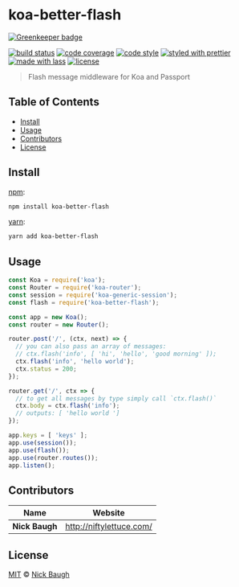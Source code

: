 # koa-better-flash

[![Greenkeeper badge](https://badges.greenkeeper.io/niftylettuce/koa-better-flash.svg)](https://greenkeeper.io/)

[![build status](https://semaphoreci.com/api/v1/niftylettuce/koa-better-flash/branches/master/shields_badge.svg)](https://semaphoreci.com/niftylettuce/koa-better-flash)
[![code coverage](https://img.shields.io/codecov/c/github/niftylettuce/koa-better-flash.svg)](https://codecov.io/gh/niftylettuce/koa-better-flash)
[![code style](https://img.shields.io/badge/code_style-XO-5ed9c7.svg)](https://github.com/sindresorhus/xo)
[![styled with prettier](https://img.shields.io/badge/styled_with-prettier-ff69b4.svg)](https://github.com/prettier/prettier)
[![made with lass](https://img.shields.io/badge/made_with-lass-95CC28.svg)](https://github.com/lassjs/lass)
[![license](https://img.shields.io/github/license/niftylettuce/koa-better-flash.svg)](<>)

> Flash message middleware for Koa and Passport


## Table of Contents

* [Install](#install)
* [Usage](#usage)
* [Contributors](#contributors)
* [License](#license)


## Install

[npm][]:

```sh
npm install koa-better-flash
```

[yarn][]:

```sh
yarn add koa-better-flash
```


## Usage

```js
const Koa = require('koa');
const Router = require('koa-router');
const session = require('koa-generic-session');
const flash = require('koa-better-flash');

const app = new Koa();
const router = new Router();

router.post('/', (ctx, next) => {
  // you can also pass an array of messages:
  // ctx.flash('info', [ 'hi', 'hello', 'good morning' ]);
  ctx.flash('info', 'hello world');
  ctx.status = 200;
});

router.get('/', ctx => {
  // to get all messages by type simply call `ctx.flash()`
  ctx.body = ctx.flash('info');
  // outputs: [ 'hello world ']
});

app.keys = [ 'keys' ];
app.use(session());
app.use(flash());
app.use(router.routes());
app.listen();
```


## Contributors

| Name           | Website                    |
| -------------- | -------------------------- |
| **Nick Baugh** | <http://niftylettuce.com/> |


## License

[MIT](LICENSE) © [Nick Baugh](http://niftylettuce.com/)


## 

[npm]: https://www.npmjs.com/

[yarn]: https://yarnpkg.com/
